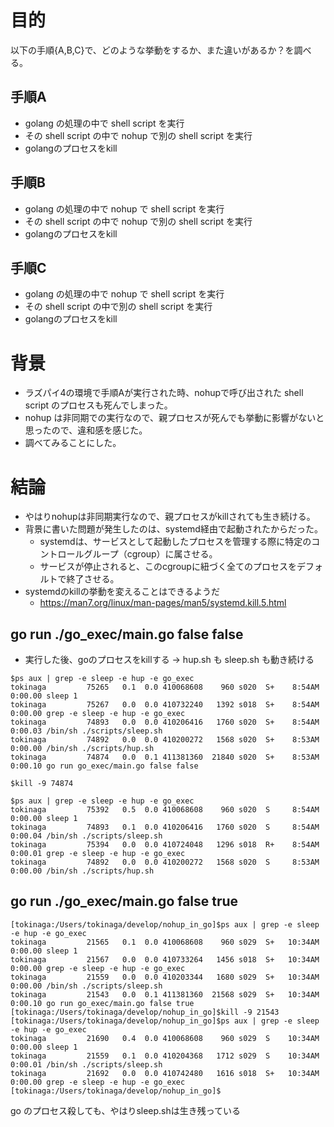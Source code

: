 # 目的
以下の手順{A,B,C}で、どのような挙動をするか、また違いがあるか？を調べる。
## 手順A
- golang の処理の中で shell script を実行
- その shell script の中で nohup で別の shell script を実行
- golangのプロセスをkill
## 手順B
- golang の処理の中で nohup で shell script を実行
- その shell script の中で nohup で別の shell script を実行
- golangのプロセスをkill
## 手順C
- golang の処理の中で nohup で shell script を実行
- その shell script の中で別の shell script を実行
- golangのプロセスをkill

# 背景
- ラズパイ4の環境で手順Aが実行された時、nohupで呼び出された shell script のプロセスも死んでしまった。
- nohup は非同期での実行なので、親プロセスが死んでも挙動に影響がないと思ったので、違和感を感じた。
- 調べてみることにした。

# 結論
- やはりnohupは非同期実行なので、親プロセスがkillされても生き続ける。
- 背景に書いた問題が発生したのは、systemd経由で起動されたからだった。
  - systemdは、サービスとして起動したプロセスを管理する際に特定のコントロールグループ（cgroup）に属させる。
  - サービスが停止されると、このcgroupに紐づく全てのプロセスをデフォルトで終了させる。
- systemdのkillの挙動を変えることはできるようだ
  - https://man7.org/linux/man-pages/man5/systemd.kill.5.html



## go run ./go_exec/main.go false false

- 実行した後、goのプロセスをkillする → hup.sh も sleep.sh も動き続ける

```
$ps aux | grep -e sleep -e hup -e go_exec
tokinaga         75265   0.1  0.0 410068608    960 s020  S+    8:54AM   0:00.00 sleep 1
tokinaga         75267   0.0  0.0 410732240   1392 s018  S+    8:54AM   0:00.00 grep -e sleep -e hup -e go_exec
tokinaga         74893   0.0  0.0 410206416   1760 s020  S+    8:54AM   0:00.03 /bin/sh ./scripts/sleep.sh
tokinaga         74892   0.0  0.0 410200272   1568 s020  S+    8:53AM   0:00.00 /bin/sh ./scripts/hup.sh
tokinaga         74874   0.0  0.1 411381360  21840 s020  S+    8:53AM   0:00.10 go run go_exec/main.go false false

$kill -9 74874

$ps aux | grep -e sleep -e hup -e go_exec
tokinaga         75392   0.5  0.0 410068608    960 s020  S     8:54AM   0:00.00 sleep 1
tokinaga         74893   0.1  0.0 410206416   1760 s020  S     8:54AM   0:00.04 /bin/sh ./scripts/sleep.sh
tokinaga         75394   0.0  0.0 410724048   1296 s018  R+    8:54AM   0:00.01 grep -e sleep -e hup -e go_exec
tokinaga         74892   0.0  0.0 410200272   1568 s020  S     8:53AM   0:00.00 /bin/sh ./scripts/hup.sh
```

## go run ./go_exec/main.go false true

```
[tokinaga:/Users/tokinaga/develop/nohup_in_go]$ps aux | grep -e sleep -e hup -e go_exec
tokinaga         21565   0.1  0.0 410068608    960 s029  S+   10:34AM   0:00.00 sleep 1
tokinaga         21567   0.0  0.0 410733264   1456 s018  S+   10:34AM   0:00.00 grep -e sleep -e hup -e go_exec
tokinaga         21559   0.0  0.0 410203344   1680 s029  S+   10:34AM   0:00.00 /bin/sh ./scripts/sleep.sh
tokinaga         21543   0.0  0.1 411381360  21568 s029  S+   10:34AM   0:00.10 go run go_exec/main.go false true
[tokinaga:/Users/tokinaga/develop/nohup_in_go]$kill -9 21543
[tokinaga:/Users/tokinaga/develop/nohup_in_go]$ps aux | grep -e sleep -e hup -e go_exec
tokinaga         21690   0.4  0.0 410068608    960 s029  S    10:34AM   0:00.00 sleep 1
tokinaga         21559   0.1  0.0 410204368   1712 s029  S    10:34AM   0:00.01 /bin/sh ./scripts/sleep.sh
tokinaga         21692   0.0  0.0 410742480   1616 s018  S+   10:34AM   0:00.00 grep -e sleep -e hup -e go_exec
[tokinaga:/Users/tokinaga/develop/nohup_in_go]$
```

go のプロセス殺しても、やはりsleep.shは生き残っている